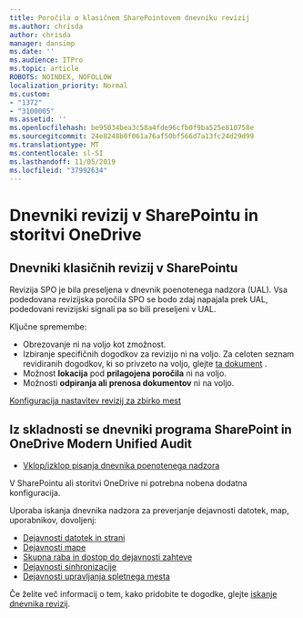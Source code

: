 ```yaml
---
title: Poročila o klasičnem SharePointovem dnevniku revizij
ms.author: chrisda
author: chrisda
manager: dansimp
ms.date: ''
ms.audience: ITPro
ms.topic: article
ROBOTS: NOINDEX, NOFOLLOW
localization_priority: Normal
ms.custom:
- "1372"
- "3100005"
ms.assetid: ''
ms.openlocfilehash: be95034bea3c58a4fde96cfb0f9ba525e810758e
ms.sourcegitcommit: 24e8248b0f061a76af50bf566d7a13fc24d29d99
ms.translationtype: MT
ms.contentlocale: sl-SI
ms.lasthandoff: 11/05/2019
ms.locfileid: "37992634"
---
```

# <a name="sharepoint-and-onedrive-audit-logs"></a>Dnevniki revizij v SharePointu in storitvi OneDrive

## <a name="sharepoint-classic-audit-logs"></a>Dnevniki klasičnih revizij v SharePointu

Revizija SPO je bila preseljena v dnevnik poenotenega nadzora (UAL). Vsa podedovana revizijska poročila SPO se bodo zdaj napajala prek UAL, podedovani revizijski signali pa so bili preseljeni v UAL.

Ključne spremembe:

* Obrezovanje ni na voljo kot zmožnost.
* Izbiranje specifičnih dogodkov za revizijo ni na voljo. Za celoten seznam revidiranih dogodkov, ki so privzeto na voljo, glejte [ta dokument](https://docs.microsoft.com/office365/securitycompliance/search-the-audit-log-in-security-and-compliance) .
* Možnost **lokacija** pod **prilagojena poročila** ni na voljo.
* Možnosti **odpiranja ali prenosa dokumentov** ni na voljo.

[Konfiguracija nastavitev revizij za zbirko mest](https://support.office.com/article/Configure-audit-settings-for-a-site-collection-A9920C97-38C0-44F2-8BCB-4CF1E2AE22D2)

## <a name="sharepoint-and-onedrive-modern-unified-audit-logs-from-compliance"></a>Iz skladnosti se dnevniki programa SharePoint in OneDrive Modern Unified Audit

* [Vklop/izklop pisanja dnevnika poenotenega nadzora](https://docs.microsoft.com/office365/securitycompliance/turn-audit-log-search-on-or-off) 

V SharePointu ali storitvi OneDrive ni potrebna nobena dodatna konfiguracija.

Uporaba iskanja dnevnika nadzora za preverjanje dejavnosti datotek, map, uporabnikov, dovoljenj:

* [Dejavnosti datotek in strani](https://docs.microsoft.com/office365/securitycompliance/search-the-audit-log-in-security-and-compliance)
* [Dejavnosti mape](https://docs.microsoft.com/office365/securitycompliance/search-the-audit-log-in-security-and-compliance#folder-activities)
* [Skupna raba in dostop do dejavnosti zahteve](https://docs.microsoft.com/office365/securitycompliance/search-the-audit-log-in-security-and-compliance#sharing-and-access-request-activities)
* [Dejavnosti sinhronizacije](https://docs.microsoft.com/office365/securitycompliance/search-the-audit-log-in-security-and-compliance#synchronization-activities)
* [Dejavnosti upravljanja spletnega mesta](https://docs.microsoft.com/office365/securitycompliance/search-the-audit-log-in-security-and-compliance#site-administration-activities)

Če želite več informacij o tem, kako pridobite te dogodke, glejte [iskanje dnevnika revizij](https://docs.microsoft.com/office365/securitycompliance/search-the-audit-log-in-security-and-compliance#search-the-audit-log).
